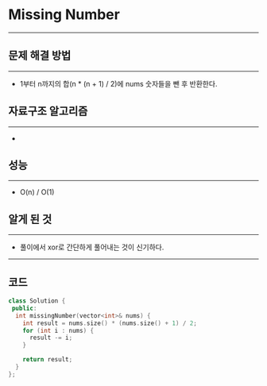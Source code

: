 # Missing Number
---
## 문제 해결 방법
---
* 1부터 n까지의 합(n * (n + 1) / 2)에 nums 숫자들을 뺀 후 반환한다.
## 자료구조 알고리즘
---
* 
## 성능
---
* O(n) / O(1)
## 알게 된 것
---
* 풀이에서 xor로 간단하게 풀어내는 것이 신기하다.
---
## 코드
```cpp
class Solution {
 public:
  int missingNumber(vector<int>& nums) {
    int result = nums.size() * (nums.size() + 1) / 2;
    for (int i : nums) {
      result -= i;
    }

    return result;
  }
};
```
